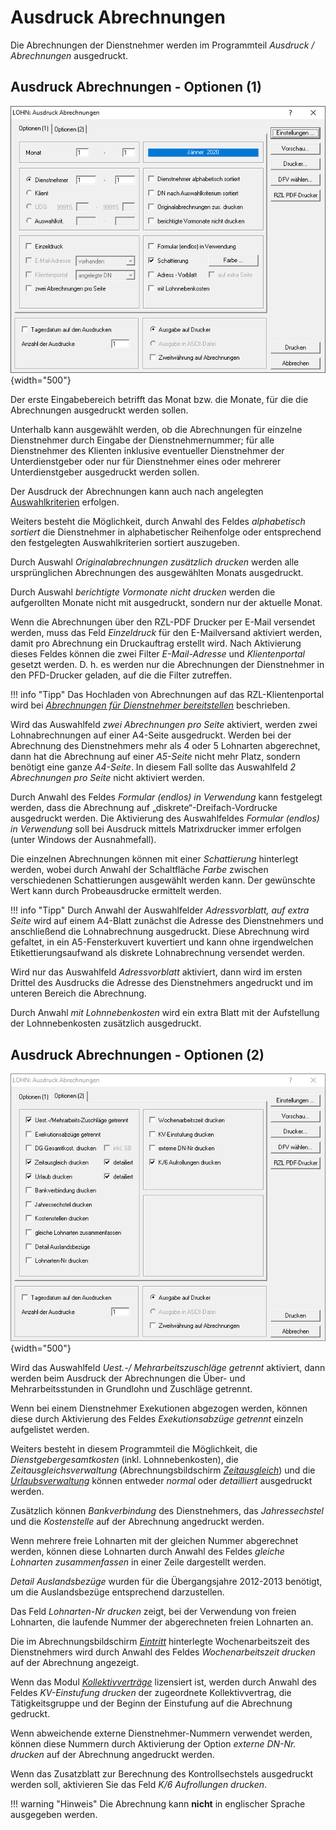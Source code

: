# Ausdruck Abrechnungen

Die Abrechnungen der Dienstnehmer werden im Programmteil *Ausdruck / Abrechnungen* ausgedruckt.

## Ausdruck Abrechnungen - Optionen (1)

![Image](<img/image220.png>){width="500"}

Der erste Eingabebereich betrifft das Monat bzw. die Monate, für die die Abrechnungen ausgedruckt werden sollen.

Unterhalb kann ausgewählt werden, ob die Abrechnungen für einzelne Dienstnehmer durch Eingabe der Dienstnehmernummer; für alle Dienstnehmer des Klienten inklusive eventueller Dienstnehmer der Unterdienstgeber oder nur für Dienstnehmer eines oder mehrerer Unterdienstgeber ausgedruckt werden sollen.

Der Ausdruck der Abrechnungen kann auch nach angelegten [Auswahlkriterien](../Auswahlkriterien.md) erfolgen.

Weiters besteht die Möglichkeit, durch Anwahl des Feldes *alphabetisch sortiert* die Dienstnehmer in alphabetischer Reihenfolge oder entsprechend den festgelegten Auswahlkriterien sortiert auszugeben.

Durch Auswahl *Originalabrechnungen zusätzlich drucken* werden alle ursprünglichen Abrechnungen des ausgewählten Monats ausgedruckt.

Durch Auswahl *berichtigte Vormonate nicht drucken* werden die aufgerollten Monate nicht mit ausgedruckt, sondern nur der aktuelle Monat.

Wenn die Abrechnungen über den RZL-PDF Drucker per E-Mail versendet werden, muss das Feld *Einzeldruck* für den E-Mailversand aktiviert werden, damit pro Abrechnung ein Druckauftrag erstellt wird. Nach Aktivierung dieses Feldes können die zwei Filter *E-Mail-Adresse* und *Klientenportal* gesetzt werden. D. h. es werden nur die Abrechnungen der Dienstnehmer in den PFD-Drucker geladen, auf die die Filter zutreffen.

!!! info "Tipp"
    Das Hochladen von Abrechnungen auf das RZL-Klientenportal wird bei [*Abrechnungen für Dienstnehmer bereitstellen*](../RZL%20Klientenportal.md) beschrieben.

Wird das Auswahlfeld *zwei Abrechnungen pro Seite* aktiviert, werden zwei Lohnabrechnungen auf einer A4-Seite ausgedruckt. Werden bei der Abrechnung des Dienstnehmers mehr als 4 oder 5 Lohnarten abgerechnet, dann hat die Abrechnung auf einer *A5-Seite* nicht mehr Platz, sondern benötigt eine ganze *A4-Seite*. In diesem Fall sollte das Auswahlfeld *2 Abrechnungen pro Seite* nicht aktiviert werden.

Durch Anwahl des Feldes *Formular (endlos) in Verwendung* kann festgelegt werden, dass die Abrechnung auf „diskrete“-Dreifach-Vordrucke ausgedruckt werden. Die Aktivierung des Auswahlfeldes *Formular (endlos)* *in* *Verwendung* soll bei Ausdruck mittels Matrixdrucker immer erfolgen (unter Windows der Ausnahmefall).

Die einzelnen Abrechnungen können mit einer *Schattierung* hinterlegt werden, wobei durch Anwahl der Schaltfläche *Farbe* zwischen verschiedenen Schattierungen ausgewählt werden kann. Der gewünschte Wert kann durch Probeausdrucke ermittelt werden.

!!! info "Tipp"
    Durch Anwahl der Auswahlfelder *Adressvorblatt, auf extra Seite* wird auf einem A4-Blatt zunächst die Adresse des Dienstnehmers und anschließend die Lohnabrechnung ausgedruckt. Diese Abrechnung wird gefaltet, in ein A5-Fensterkuvert kuvertiert und kann ohne irgendwelchen Etikettierungsaufwand als diskrete Lohnabrechnung versendet werden.

Wird nur das Auswahlfeld *Adressvorblatt* aktiviert, dann wird im ersten Drittel des Ausdrucks die Adresse des Dienstnehmers angedruckt und im unteren Bereich die Abrechnung.

Durch Anwahl *mit Lohnnebenkosten* wird ein extra Blatt mit der Aufstellung der Lohnnebenkosten zusätzlich ausgedruckt.

## Ausdruck Abrechnungen - Optionen (2)

![Image](<img/image221.png>){width="500"}

Wird das Auswahlfeld *Uest.-/ Mehrarbeitszuschläge getrennt* aktiviert, dann werden beim Ausdruck der Abrechnungen die Über- und Mehrarbeitsstunden in Grundlohn und Zuschläge getrennt.

Wenn bei einem Dienstnehmer Exekutionen abgezogen werden, können diese durch Aktivierung des Feldes *Exekutionsabzüge getrennt* einzeln aufgelistet werden.

Weiters besteht in diesem Programmteil die Möglichkeit, die *Dienstgebergesamtkosten* (inkl. Lohnnebenkosten), die *Zeitausgleichsverwaltung* (Abrechnungsbildschirm [*Zeitausgleich*](../Abrechnungsbildschirme/Zeitausgleich.md)) und die [*Urlaubsverwaltung*](../Abrechnungsbildschirme/Urlaub.md) können entweder *normal* oder *detailliert* ausgedruckt werden.

Zusätzlich können *Bankverbindung* des Dienstnehmers, das *Jahressechstel* und die *Kostenstelle* auf der Abrechnung angedruckt werden.

Wenn mehrere freie Lohnarten mit der gleichen Nummer abgerechnet werden, können diese Lohnarten durch Anwahl des Feldes *gleiche Lohnarten zusammenfassen* in einer Zeile dargestellt werden.

*Detail Auslandsbezüge* wurden für die Übergangsjahre 2012-2013 benötigt, um die Auslandsbezüge entsprechend darzustellen.

Das Feld *Lohnarten-Nr drucken* zeigt, bei der Verwendung von freien Lohnarten, die laufende Nummer der abgerechneten freien Lohnarten an.

Die im Abrechnungsbildschirm [*Eintritt*](../Abrechnungsbildschirme/Eintritt.md) hinterlegte Wochenarbeitszeit des Dienstnehmers wird durch Anwahl des Feldes *Wochenarbeitszeit drucken* auf der Abrechnung angezeigt.

Wenn das Modul [*Kollektivverträge*](../Kollektivverträge/Abrechnungsbildschirm%20Kollektivvertrag.md) lizensiert ist, werden durch Anwahl des Feldes
*KV-Einstufung drucken* der zugeordnete Kollektivvertrag, die Tätigkeitsgruppe und der Beginn der Einstufung auf die Abrechnung gedruckt.

Wenn abweichende externe Dienstnehmer-Nummern verwendet werden, können diese Nummern durch Aktivierung der Option *externe DN-Nr. drucken* auf der Abrechnung angedruckt werden.

Wenn das Zusatzblatt zur Berechnung des Kontrollsechstels ausgedruckt werden soll, aktivieren Sie das Feld *K/6 Aufrollungen drucken*.

!!! warning "Hinweis"
    Die Abrechnung kann **nicht** in englischer Sprache ausgegeben werden.